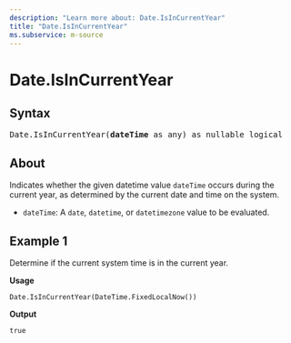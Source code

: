 ```yaml
---
description: "Learn more about: Date.IsInCurrentYear"
title: "Date.IsInCurrentYear"
ms.subservice: m-source
---
```

# Date.IsInCurrentYear

## Syntax

<pre>
Date.IsInCurrentYear(<b>dateTime</b> as any) as nullable logical  
</pre>
  
## About

Indicates whether the given datetime value `dateTime` occurs during the current year, as determined by the current date and time on the system.

* `dateTime`: A `date`, `datetime`, or `datetimezone` value to be evaluated.

## Example 1

Determine if the current system time is in the current year.

**Usage**

```powerquery-m
Date.IsInCurrentYear(DateTime.FixedLocalNow())
```

**Output**

`true`
